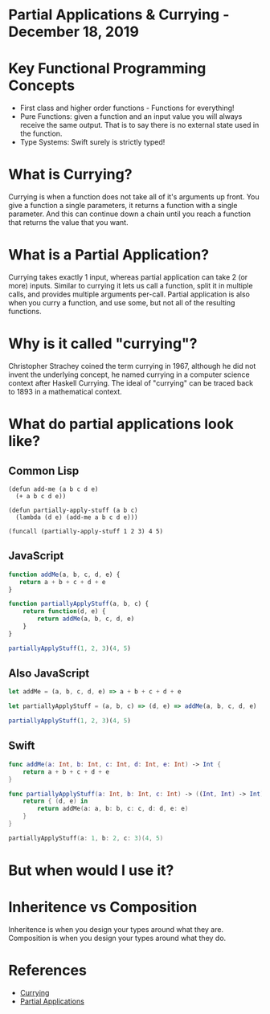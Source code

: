 # Partial Applications & Currying - December 18, 2019

# Key Functional Programming Concepts
- First class and higher order functions - Functions for everything!
- Pure Functions: given a function and an input value you will always receive the same output. That is to say there is no external state used in the function.
- Type Systems: Swift surely is strictly typed!

# What is Currying?

Currying is when a function does not take all of it's arguments up front.  You give a function a single parameters, it returns a function with a single parameter. And this can continue down a chain until you reach a function that returns the value that you want.

# What is a Partial Application?

Currying takes exactly 1 input, whereas partial application can take 2 (or more) inputs. Similar to currying it lets us call a function, split it in multiple calls, and provides multiple arguments per-call.
Partial application is also when you curry a function, and use some, but not all of the resulting functions.

# Why is it called "currying"?
Christopher Strachey coined the term currying in 1967, although he did not invent the underlying concept, he named currying in a computer science context after Haskell Currying.  The ideal of "currying" can be traced back to 1893 in a mathematical context.

# What do partial applications look like?
## Common Lisp
```common-lisp
(defun add-me (a b c d e)
  (+ a b c d e))
​
(defun partially-apply-stuff (a b c)
  (lambda (d e) (add-me a b c d e)))
  
(funcall (partially-apply-stuff 1 2 3) 4 5)
```
## JavaScript
```javascript
function addMe(a, b, c, d, e) {
   return a + b + c + d + e
}

function partiallyApplyStuff(a, b, c) {
    return function(d, e) {
        return addMe(a, b, c, d, e)
    }
}

partiallyApplyStuff(1, 2, 3)(4, 5)
```

## Also JavaScript
```javascript
let addMe = (a, b, c, d, e) => a + b + c + d + e

let partiallyApplyStuff = (a, b, c) => (d, e) => addMe(a, b, c, d, e)

partiallyApplyStuff(1, 2, 3)(4, 5)
```

## Swift
```swift
func addMe(a: Int, b: Int, c: Int, d: Int, e: Int) -> Int {
    return a + b + c + d + e
}

func partiallyApplyStuff(a: Int, b: Int, c: Int) -> ((Int, Int) -> Int) {
    return { (d, e) in
        return addMe(a: a, b: b, c: c, d: d, e: e)
    }
}

partiallyApplyStuff(a: 1, b: 2, c: 3)(4, 5)
```

# But when would I use it?

# Inheritence vs Composition
Inheritence is when you design your types around what they are.
Composition is when you design your types around what they do.

# References
- [Currying](https://en.wikipedia.org/wiki/Currying)
- [Partial Applications](https://en.wikipedia.org/wiki/Partial_application)